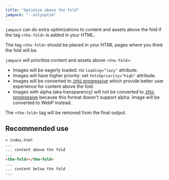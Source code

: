 ```yaml
---
title: "Optimize above the fold"
jampack: "--onlyoptim"
---
```


`jampack` can do extra optimizations to content and assets above the fold if the tag `<the-fold>` is added in your HTML.

The tag `<the-fold>` should be placed in your HTML pages where you think the fold will be.

`jampack` will prioritize content and assets above `<the-fold>`:

- Images will be eagerly loaded: no `loading="lazy"` attribute.
- Images will have higher priority: set `fetchpriority="high"` attribute.
- Images will be converted to [`JPEG` progressive](https://www.thewebmaster.com/progressive-jpegs/) which provide better user experience for content above the fold.
- Images with alpha (aka transparency) will not be converted to [`JPEG` progressive](https://www.thewebmaster.com/progressive-jpegs/) because this format doesn't support alpha. Image will be converted to WebP instead.

The `<the-fold>` tag will be removed from the final output.

## Recommended use

```html
> index.html 
... 
... content above the fold 
...
<the-fold></the-fold>
... 
... content below the fold 
...
```
